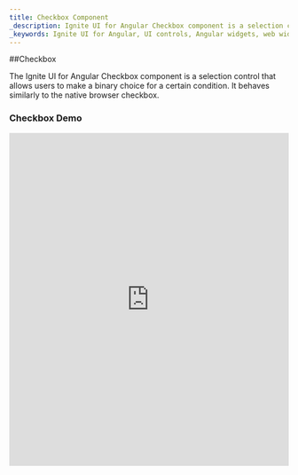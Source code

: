 ```yaml
---
title: Checkbox Component
_description: Ignite UI for Angular Checkbox component is a selection control that allows users to make a binary choice for a certain condition.
_keywords: Ignite UI for Angular, UI controls, Angular widgets, web widgets, UI widgets, Angular, Native Angular Components Suite, Native Angular Controls, Native Angular Components Library, Angular Checkbox components, Angular Checkbox controls
---
```


##Checkbox
<p class="highlight">The Ignite UI for Angular Checkbox component is a selection control that allows users to make a binary choice for a certain condition. It behaves similarly to the native browser checkbox.</p>
<div class="divider"></div>

### Checkbox Demo
<div class="sample-container" style="height:600px">
<iframe src='https://www.infragistics.com/angular-demos/form-elements' width="100%" height="100%" seamless frameBorder="0"></inframe>
</div>
<div class="divider--half"></div>

### Usage

```html
<ul>
    <li *ngFor="let task of tasks">
        <igx-checkbox [checked]="task.done" (change)="handler($event)">
            {{ task.description }}
        </igx-checkbox>
    </li>
</ul>
```

You can easily use it within forms with `[(ngModel)]`

```html
<form (submit)="saveForm()">
    <div class="order-detail__cbxgroup" *ngIf="order.items">
        <div *ngFor="let item of order.items">
            <ig-checkbox
            [disabled]="order.completed || order.canceled"
            [checked]="order.completed"
            [(ngModel)]="item.completed">
                {{ item.description }}
            </ig-checkbox>
        </div>
    </div>
</form>
```
